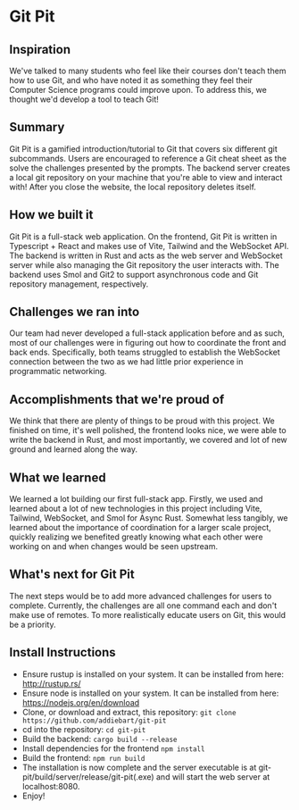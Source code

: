 # Git Pit

## Inspiration
We've talked to many students who feel like their courses don't teach them how to use Git, and who have noted it as something they feel their Computer Science programs could improve upon. To address this, we thought we'd develop a tool to teach Git!
## Summary
Git Pit is a gamified introduction/tutorial to Git that covers six different git subcommands. Users are encouraged to reference a Git cheat sheet as the solve the challenges presented by the prompts. The backend server creates a local git repository on your machine that you're able to view and interact with! After you close the website, the local repository deletes itself.
## How we built it
Git Pit is a full-stack web application. On the frontend, Git Pit is written in Typescript + React and makes use of Vite, Tailwind and the WebSocket API. The backend is written in Rust and acts as the web server and WebSocket server while also managing the Git repository the user interacts with. The backend uses Smol and Git2 to support asynchronous code and Git repository management, respectively.
## Challenges we ran into
Our team had never developed a full-stack application before and as such, most of our challenges were in figuring out how to coordinate the front and back ends. Specifically, both teams struggled to establish the WebSocket connection between the two as we had little prior experience in programmatic networking.
## Accomplishments that we're proud of
We think that there are plenty of things to be proud with this project. We finished on time, it's well polished, the frontend looks nice, we were able to write the backend in Rust, and most importantly, we covered and lot of new ground and learned along the way.
## What we learned
We learned a lot building our first full-stack app. Firstly, we used and learned about a lot of new technologies in this project including Vite, Tailwind, WebSocket, and Smol for Async Rust. Somewhat less tangibly, we learned about the importance of coordination for a larger scale project, quickly realizing we benefited greatly knowing what each other were working on and when changes would be seen upstream.
## What's next for Git Pit
The next steps would be to add more advanced challenges for users to complete. Currently, the challenges are all one command each and don't make use of remotes. To more realistically educate users on Git, this would be a priority.
## Install Instructions
- Ensure rustup is installed on your system. It can be installed from here: http://rustup.rs/
- Ensure node is installed on your system. It can be installed from here: https://nodejs.org/en/download
- Clone, or download and extract, this repository: `git clone https://github.com/addiebart/git-pit`
- cd into the repository: `cd git-pit`
- Build the backend: `cargo build --release`
- Install dependencies for the frontend `npm install`
- Build the frontend: `npm run build`
- The installation is now complete and the server executable is at git-pit/build/server/release/git-pit(.exe) and will start the web server at localhost:8080.
- Enjoy! 